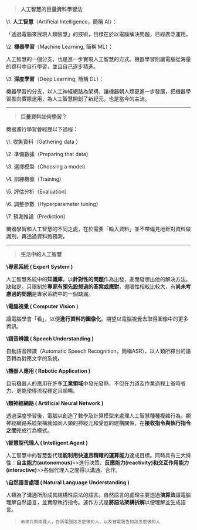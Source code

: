 > **人工智慧的巨量資料學習法**



\1. **人工智慧**（Artificial Intelligence，簡稱 AI）：

「透過電腦來展現人類智慧」的技術，目標在於以電腦解決問題，已經廣泛運用。



\2. **機器學習**（Machine Learning, 簡稱 ML）：

人工智慧的一個分支，也是進一步實現人工智慧的方式。機器學習則讓電腦從海量的資料中自行學習，並且自己逐步精進。



\3. **深度學習**（Deep Learning, 簡稱 DL）：

機器學習的分支，以人工神經網路為架構，讓機器朝人類更進一步發展，把機器學習推向實際運用，為人工智慧開創了新紀元，也是當今的主流。

-----

> **巨量資料如何學習？**

機器進行學習會經歷以下過程：

\1. 收集資料（Gathering data ）

\2. 準備數據（Preparing that data）

\3. 選擇模型（Choosing a model）

\4. 訓練機器（Training）

\5. 評估分析（Evaluation）

\6. 調整參數（Hyperparameter tuning）

\7. 預測推論（Prediction）

機器學習和人工智慧的不同之處，在於需要「輸入資料」並不帶偏見地針對資料做識別，再透過資料跑預測。

------

> **生活中的人工智慧**

**\專家系統 ( Expert System )**

人工智慧系統中的**知識庫**。以**針對性的問題**作為出發，進而發想出他的解決方法。缺點是，只限制於**專家有預先設想過的答案或應對**，侷限性相較比較大，有**尚未考慮過的問題**是專家系統中的一個缺漏。



**\電腦視覺 ( Computer Vision )**

讓電腦學會「看」，以便**進行資料的圖像化**。期望以電腦視覺去取得圖像中的更多資訊。



**\語音辨識 ( Speech Understanding )**

自動語音辨識（Automatic Speech Recognition，簡稱ASR），以人類所釋出的語音轉為對應文字的系統。



**\機器人應用 ( Robotic Application )**

目前機器人的應用在許多**工業領域**中發光發熱，不但在力道及作業過程上省時省力，更能使得流程穩定且順暢。



**\類神經網路 ( Artificial Neural Network )**

透過深度學習後，電腦以創造了數學及計算模型來處理人工智慧種種複雜行為。類神經網路系統架構就如同人類的神經元和受器的建構關係，在**接收指令與執行指令之間**完成行為模式。



**\智慧型代理人 ( Intelligent Agent )**

人工智慧中的智慧型代理**能利用快速且精確的運算能力**達成目標。同時具有三大特性：**自主能力(autonomous)**>>進行決策、**反應能力(reactivity)**和**交互作用能力(interactive)**>>各個代理人之間得以溝通、合作。



 **\自然語言處理 ( Natural Language Understanding )**

人類為了溝通所形成具結構性語法的語言。自然語言的處理主要透過**演算法**讓電腦理解自然語言，並實際執行指令。運作方式是**將語法架構拆解**以便理解並生成語言。



> `未來只剩兩種人，告訴電腦該怎麼做的人，以及被電腦告知該怎麼做的人`

